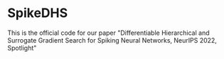 # SpikeDHS
This is the official code for our paper "Differentiable Hierarchical and Surrogate Gradient Search for Spiking Neural Networks, NeurIPS 2022, Spotlight"
